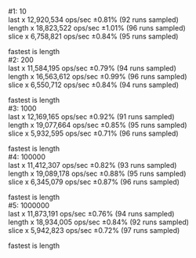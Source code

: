 #1: 10   
  last x 12,920,534 ops/sec ±0.81% (92 runs sampled)   
  length x 18,823,522 ops/sec ±1.01% (96 runs sampled)   
  slice x 6,758,821 ops/sec ±0.84% (95 runs sampled)   
   
  fastest is length   
#2: 200   
  last x 11,584,195 ops/sec ±0.79% (94 runs sampled)   
  length x 16,563,612 ops/sec ±0.99% (96 runs sampled)   
  slice x 6,550,712 ops/sec ±0.84% (94 runs sampled)   
   
  fastest is length   
#3: 1000   
  last x 12,169,165 ops/sec ±0.92% (91 runs sampled)   
  length x 19,077,664 ops/sec ±0.85% (95 runs sampled)   
  slice x 5,932,595 ops/sec ±0.71% (96 runs sampled)   
   
  fastest is length   
#4: 100000   
  last x 11,412,307 ops/sec ±0.82% (93 runs sampled)   
  length x 19,089,178 ops/sec ±0.88% (95 runs sampled)   
  slice x 6,345,079 ops/sec ±0.87% (96 runs sampled)   
   
  fastest is length   
#5: 1000000   
  last x 11,873,191 ops/sec ±0.76% (94 runs sampled)   
  length x 18,934,005 ops/sec ±0.84% (92 runs sampled)   
  slice x 5,942,823 ops/sec ±0.72% (97 runs sampled)   
   
  fastest is length   
